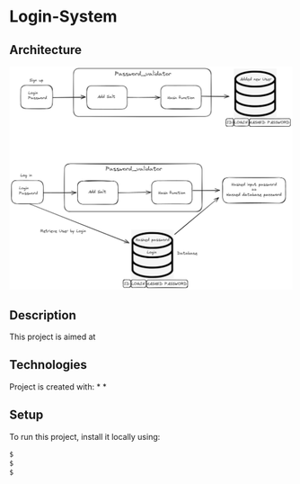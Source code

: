 # Login-System

## Architecture

![Screenshot](https://github.com/Kubix12/Login-System/blob/main/password_validator/diagram.png)

## Description

This project is aimed at


## Technologies
Project is created with:
* 
* 
	
## Setup
To run this project, install it locally using:

```
$ 
$ 
$ 
```
